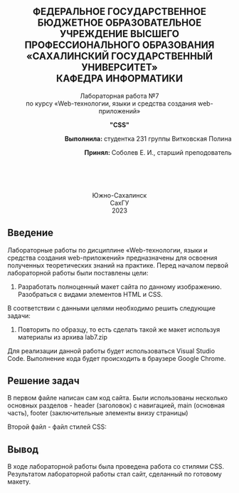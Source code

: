 <p></p>

<h2 align="center">ФЕДЕРАЛЬНОЕ ГОСУДАРСТВЕННОЕ БЮДЖЕТНОЕ ОБРАЗОВАТЕЛЬНОЕ УЧРЕЖДЕНИЕ ВЫСШЕГО ПРОФЕССИОНАЛЬНОГО ОБРАЗОВАНИЯ <br> «САХАЛИНСКИЙ ГОСУДАРСТВЕННЫЙ УНИВЕРСИТЕТ» <br> КАФЕДРА ИНФОРМАТИКИ </h2>
<p align="center">Лабораторная работа №7 <br>
по курсу «Web-технологии, языки и средства создания web-приложений» 

<p align="center"><b>"CSS"</b><p>
<p align="right"><b>Выполнила: </b> студентка 231 группы Витковская Полина</p>
<p  align="right"><b>Принял: </b> Соболев Е. И., старший преподователь</p>
<br>
<br>
<br>
<p align="center">Южно-Сахалинск <br> СахГУ <br> 2023</p>
<h2> Введение </h2>
<p>Лабораторные работы по дисциплине «Web-технологии, языки и средства создания web-приложений» предназначены для освоения полученных теоретических знаний на практике. Перед началом первой лабораторной работы были поставлены цели: <br>
<ol>
  <li> Разработать полноценный макет сайта по данному изображению. Разобраться с видами элементов HTML и CSS.
</ol>
В соответствии с данными целями необходимо решить следующие задачи:
<ol>
   <li> Повторить по образцу, то есть сделать такой же макет используя материалы из архива lab7.zip
   </ol>
Для реализации данной работы будет использоваться Visual Studio Code. Выполнение кода будет происходить в браузере Google Chrome.
</p>
<h2>Решение задач</h2>
<p>В первом файле написан сам код сайта. Были использованы несколько основных разделов - header (заголовок) с навигацией, main (основная часть), footer (заключительные элементы внизу страницы) </p>
<p>Второй файл - файл стилей CSS:</p>
<h2>Вывод</h2>
<p>В ходе лабораторной работы была проведена работа со стилями CSS. Результатом лабораторной работы стал сайт, сделанный по готовому макету.</p>
